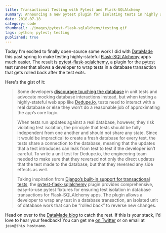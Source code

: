 ```yaml
---
title: Transactional Testing with Pytest and Flask-SQLAlchemy
summary: Announcing a new pytest plugin for isolating tests in highly stateful Flask-SQLAlchemy apps.
date: 2018-07-18
category: code
thumbnail: ./images/pytest-flask-sqlalchemy/testing.gif
tags: python; pytest; testing
published: true
---
```



Today I'm excited to finally open-source some work I did with
[DataMade](https://datamade.us) this past spring to make testing highly-stateful
[Flask-SQLAlchemy](https://docs.pytest.org/en/latest/) apps much easier. The
result is [pytest-flask-sqlalchemy](https://github.com/jeancochrane/pytest-flask-sqlalchemy),
a plugin for the [pytest](https://docs.pytest.org/en/latest/) test runner that
allows a developer to wrap tests in a database transaction that gets rolled
back after the test exits.

Here's the gist of it:

> Some developers [discourage touching the
> database](http://www.obeythetestinggoat.com/book/chapter_hot_lava.html) in unit tests and advocate
> mocking database interactions instead, but when testing a highly-stateful web
> app like [Dedupe.io](https://dedupe.io), tests need to interact with a real database or else they
> won’t do a reasonable job of approximating the app’s core logic.
>
> When tests run updates against a real database, however, they risk violating
> test isolation, the principle that tests should be fully independent from one
> another and should not share any state. Since it would be impractical to
> create a fresh database for every test, the tests share a connection to the
> database, meaning that the updates that a test introduces can leak from test
> to test if the developer isn’t careful. To write a unit test for Dedupe.io,
> the engineering team needed to make sure that they reversed not only the
> direct updates that the test made to the database, but that they reversed any
> side effects as well.
> 
> Taking inspiration from [Django’s built-in support for transactional
> tests](https://jeancochrane.com/blog/django-test-transactions), the
> [pytest-flask-sqlalchemy](https://github.com/jeancochrane/pytest-flask-sqlalchemy)
> plugin provides comprehensive, easy-to-use pytest fixtures for ensuring test isolation in database
> transactions for Flask-SQLAlchemy apps. The plugin allows a developer to wrap
> any test in a database transaction, an isolated unit of database work that can
> be “rolled back” to reverse new changes. 

Head on over to the [DataMade blog](https://datamade.us/blog/transactional-testing)
to catch the rest. If this is your stack, I'd love to hear your feedback! You can
get me [on Twitter](https://twitter.com/jean_cochrane) or on email at `jean@this hostname`.
